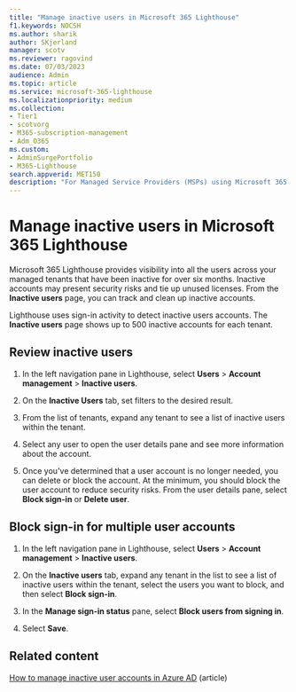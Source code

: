 ```yaml
---
title: "Manage inactive users in Microsoft 365 Lighthouse"
f1.keywords: NOCSH
ms.author: sharik
author: SKjerland
manager: scotv
ms.reviewer: ragovind
ms.date: 07/03/2023
audience: Admin
ms.topic: article
ms.service: microsoft-365-lighthouse
ms.localizationpriority: medium
ms.collection:
- Tier1
- scotvorg
- M365-subscription-management
- Adm_O365
ms.custom:
- AdminSurgePortfolio
- M365-Lighthouse                         
search.appverid: MET150
description: "For Managed Service Providers (MSPs) using Microsoft 365 Lighthouse, learn how to manage inactive users."
---
```


# Manage inactive users in Microsoft 365 Lighthouse

Microsoft 365 Lighthouse provides visibility into all the users across your managed tenants that have been inactive for over six months. Inactive accounts may present security risks and tie up unused licenses. From the **Inactive users** page, you can track and clean up inactive accounts.

Lighthouse uses sign-in activity to detect inactive users accounts. The **Inactive users** page shows up to 500 inactive accounts for each tenant.

## Review inactive users

1. In the left navigation pane in Lighthouse, select **Users** > **Account management** > **Inactive users**.

2. On the **Inactive Users** tab, set filters to the desired result.

3. From the list of tenants, expand any tenant to see a list of inactive users within the tenant.

4. Select any user to open the user details pane and see more information about the account.

5. Once you've determined that a user account is no longer needed, you can delete or block the account. At the minimum, you should block the user account to reduce security risks. From the user details pane, select **Block sign-in** or **Delete user**.

## Block sign-in for multiple user accounts

1. In the left navigation pane in Lighthouse, select **Users** > **Account management** > **Inactive users**.

2. On the **Inactive users** tab, expand any tenant in the list to see a list of inactive users within the tenant, select the users you want to block, and then select **Block sign-in**.

3. In the **Manage sign-in status** pane, select **Block users from signing in**.

4. Select **Save**.

## Related content

[How to manage inactive user accounts in Azure AD](/azure/active-directory/reports-monitoring/howto-manage-inactive-user-accounts) (article)
